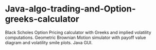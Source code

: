 # Java-algo-trading-and-Option-greeks-calculator
Black Scholes Option Pricing calculator with Greeks and implied volatility computations. Geometric Brownian Motion simulator with payoff value diagram and volatility smile plots. Java GUI.
